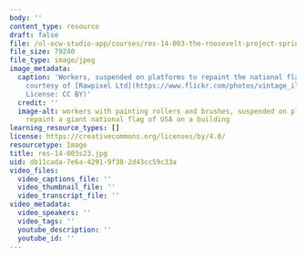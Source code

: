 ```yaml
---
body: ''
content_type: resource
draft: false
file: /ol-ocw-studio-app/courses/res-14-003-the-roosevelt-project-spring-2023/res-14-003s23.jpg
file_size: 79240
file_type: image/jpeg
image_metadata:
  caption: 'Workers, suspended on platforms to repaint the national flag of USA (Image
    courtesy of [Rawpixel Ltd](https://www.flickr.com/photos/vintage_illustration/44547443040).
    License: CC BY)'
  credit: ''
  image-alt: workers with painting rollers and brushes, suspended on platforms to
    repaint a giant national flag of USA on a building
learning_resource_types: []
license: https://creativecommons.org/licenses/by/4.0/
resourcetype: Image
title: res-14-003s23.jpg
uid: db11cada-7e6a-4291-9f38-2d43cc59c33a
video_files:
  video_captions_file: ''
  video_thumbnail_file: ''
  video_transcript_file: ''
video_metadata:
  video_speakers: ''
  video_tags: ''
  youtube_description: ''
  youtube_id: ''
---
```

